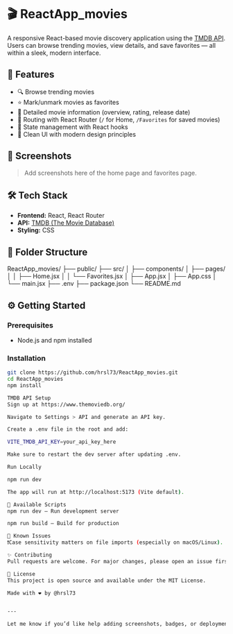 # 🎬 ReactApp_movies

A responsive React-based movie discovery application using the [TMDB API](https://www.themoviedb.org/). Users can browse trending movies, view details, and save favorites — all within a sleek, modern interface.

## 🚀 Features

- 🔍 Browse trending movies
- ⭐ Mark/unmark movies as favorites
- 📄 Detailed movie information (overview, rating, release date)
- 🧭 Routing with React Router (`/` for Home, `/Favorites` for saved movies)
- 🧠 State management with React hooks
- 💅 Clean UI with modern design principles

## 📸 Screenshots

> Add screenshots here of the home page and favorites page.

## 🛠️ Tech Stack

- **Frontend:** React, React Router
- **API:** [TMDB (The Movie Database)](https://www.themoviedb.org/)
- **Styling:** CSS

## 📂 Folder Structure

ReactApp_movies/
├── public/
├── src/
│ ├── components/
│ ├── pages/
│ │ ├── Home.jsx
│ │ └── Favorites.jsx
│ ├── App.jsx
│ ├── App.css
│ └── main.jsx
├── .env
├── package.json
└── README.md


## ⚙️ Getting Started

### Prerequisites

- Node.js and npm installed

### Installation

```bash
git clone https://github.com/hrsl73/ReactApp_movies.git
cd ReactApp_movies
npm install

TMDB API Setup
Sign up at https://www.themoviedb.org/

Navigate to Settings > API and generate an API key.

Create a .env file in the root and add:

VITE_TMDB_API_KEY=your_api_key_here

Make sure to restart the dev server after updating .env.

Run Locally

npm run dev

The app will run at http://localhost:5173 (Vite default).

🔧 Available Scripts
npm run dev – Run development server

npm run build – Build for production

🐞 Known Issues
❗Case sensitivity matters on file imports (especially on macOS/Linux). Ensure imports like ./pages/Favorites match actual file casing.

✨ Contributing
Pull requests are welcome. For major changes, please open an issue first to discuss what you’d like to change.

📄 License
This project is open source and available under the MIT License.

Made with ❤️ by @hrsl73


---

Let me know if you’d like help adding screenshots, badges, or deployment instructions (like Vercel/Netlify).
